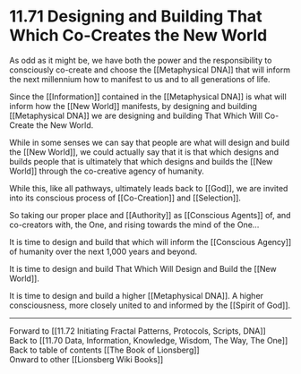 # 11.71 Designing and Building That Which Co-Creates the New World

As odd as it might be, we have both the power and the responsibility to consciously co-create and choose the [[Metaphysical DNA]] that will inform the next millennium how to manifest to us and to all generations of life.

Since the [[Information]] contained in the [[Metaphysical DNA]] is what will inform how the [[New World]] manifests, by designing and building [[Metaphysical DNA]] we are designing and building That Which Will Co-Create the New World. 

While in some senses we can say that people are what will design and build the [[New World]], we could actually say that it is that which designs and builds people that is ultimately that which designs and builds the [[New World]] through the co-creative agency of humanity.

While this, like all pathways, ultimately leads back to [[God]], we are invited into its conscious process of [[Co-Creation]] and [[Selection]]. 

So taking our proper place and [[Authority]] as [[Conscious Agents]] of, and co-creators with, the One, and rising towards the mind of the One…

It is time to design and build that which will inform the [[Conscious Agency]] of humanity over the next 1,000 years and beyond.

It is time to design and build That Which Will Design and Build the [[New World]].    

It is time to design and build a higher [[Metaphysical DNA]]. A higher consciousness, more closely united to and informed by the [[Spirit of God]]. 

___

Forward to [[11.72 Initiating Fractal Patterns, Protocols, Scripts, DNA]]  
Back to [[11.70 Data, Information, Knowledge, Wisdom, The Way, The One]]  
Back to table of contents [[The Book of Lionsberg]]  
Onward to other [[Lionsberg Wiki Books]]  
